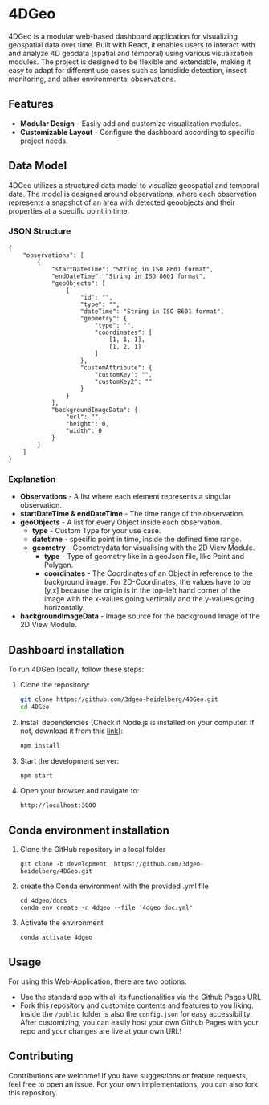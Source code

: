 # 4DGeo

4DGeo is a modular web-based dashboard application for visualizing geospatial data over time. Built with React, it enables users to interact with and analyze 4D geodata (spatial and temporal) using various visualization modules. The project is designed to be flexible and extendable, making it easy to adapt for different use cases such as landslide detection, insect monitoring, and other environmental observations.


## Features

- **Modular Design** - Easily add and customize visualization modules.
- **Customizable Layout** - Configure the dashboard according to specific project needs.


## Data Model

4DGeo utilizes a structured data model to visualize geospatial and temporal data. The model is designed around observations, where each observation represents a snapshot of an area with detected geoobjects and their properties at a specific point in time.

### JSON Structure
```
{
    "observations": [
        {
            "startDateTime": "String in ISO 8601 format",
            "endDateTime": "String in ISO 8601 format",
            "geoObjects": [
                {
                    "id": "",
                    "type": "",
                    "dateTime": "String in ISO 8601 format",
                    "geometry": {
                        "type": "",
                        "coordinates": [
                            [1, 1, 1],
                            [1, 2, 1]
                        ]
                    },
                    "customAttribute": {
                        "customKey": "",
                        "customKey2": ""
                    }
                }
            ],
            "backgroundImageData": {
                "url": "",
                "height": 0,
                "width": 0
            }        
        }
    ]
}
```

### Explanation
- **Observations** - A list where each element represents a singular observation.
- **startDateTime & endDateTime** - The time range of the observation.
- **geoObjects** - A list for every Object inside each observation.
    - **type** - Custom Type for your use case.
    - **datetime** - specific point in time, inside the defined time range.
    - **geometry** - Geometrydata for visualising with the 2D View Module.
        - **type** - Type of geometry like in a geoJson file, like Point and Polygon.
        - **coordinates** - The Coordinates of an Object in reference to the background image. For 2D-Coordinates, the values have to be [y,x] because the origin is in the top-left hand corner of the image with the x-values going vertically and the y-values going horizontally.
- **backgroundImageData** - Image source for the background Image of the 2D View Module.


## Dashboard installation

To run 4DGeo locally, follow these steps:

1. Clone the repository:

   ```sh
   git clone https://github.com/3dgeo-heidelberg/4DGeo.git
   cd 4DGeo
   ```

2. Install dependencies (Check if Node.js is installed on your computer. If not, download it from this [link](https://nodejs.org/en/download)):

   ```sh
   npm install
   ```

3. Start the development server:

   ```sh
   npm start
   ```

4. Open your browser and navigate to:

   ```
   http://localhost:3000
   ```
## Conda environment installation

1. Clone the GitHub repository in a local folder
    ```
    git clone -b development  https://github.com/3dgeo-heidelberg/4DGeo.git
    ```
2. create the Conda environment with the provided .yml file
    ```
    cd 4dgeo/docs
    conda env create -n 4dgeo --file '4dgeo_doc.yml'
    ```
3. Activate the environment
    ```
    conda activate 4dgeo
    ```


## Usage

For using this Web-Application, there are two options:

- Use the standard app with all its functionalities via the Github Pages URL
- Fork this repository and customize contents and features to you liking. Inside the ```/public``` folder is also the `config.json` for easy accessibility. After customizing, you can easily host your own Github Pages with your repo and your changes are live at your own URL!

## Contributing

Contributions are welcome! If you have suggestions or feature requests, feel free to open an issue. For your own implementations, you can also fork this repository.
